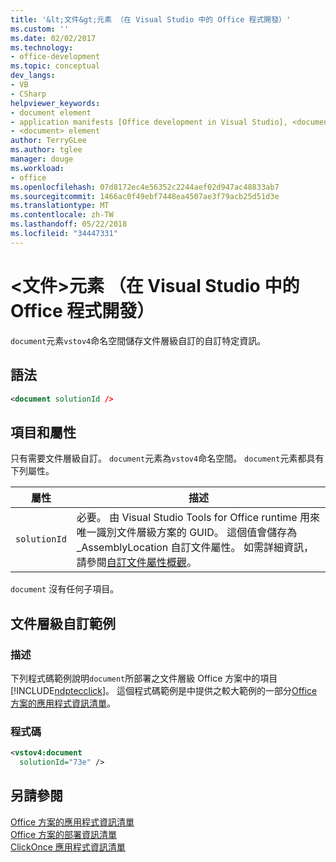 ```yaml
---
title: '&lt;文件&gt;元素 （在 Visual Studio 中的 Office 程式開發）'
ms.custom: ''
ms.date: 02/02/2017
ms.technology:
- office-development
ms.topic: conceptual
dev_langs:
- VB
- CSharp
helpviewer_keywords:
- document element
- application manifests [Office development in Visual Studio], <document> element
- <document> element
author: TerryGLee
ms.author: tglee
manager: douge
ms.workload:
- office
ms.openlocfilehash: 07d8172ec4e56352c2244aef02d947ac48833ab7
ms.sourcegitcommit: 1466ac0f49ebf7448ea4507ae3f79acb25d51d3e
ms.translationtype: MT
ms.contentlocale: zh-TW
ms.lasthandoff: 05/22/2018
ms.locfileid: "34447331"
---
```

# <a name="ltdocumentgt-element-office-development-in-visual-studio"></a>&lt;文件&gt;元素 （在 Visual Studio 中的 Office 程式開發）
  `document`元素`vstov4`命名空間儲存文件層級自訂的自訂特定資訊。  
  
## <a name="syntax"></a>語法  
  
```xml  
<document solutionId />  
```  
  
## <a name="elements-and-attributes"></a>項目和屬性  
 只有需要文件層級自訂。 `document`元素為`vstov4`命名空間。 `document`元素都具有下列屬性。  
  
|屬性|描述|  
|---------------|-----------------|  
|`solutionId`|必要。 由 Visual Studio Tools for Office runtime 用來唯一識別文件層級方案的 GUID。 這個值會儲存為 _AssemblyLocation 自訂文件屬性。 如需詳細資訊，請參閱[自訂文件屬性概觀](../vsto/custom-document-properties-overview.md)。|  
  
 `document` 沒有任何子項目。  
  
## <a name="document-level-customization-example"></a>文件層級自訂範例  
  
### <a name="description"></a>描述  
 下列程式碼範例說明`document`所部署之文件層級 Office 方案中的項目[!INCLUDE[ndptecclick](../vsto/includes/ndptecclick-md.md)]。 這個程式碼範例是中提供之較大範例的一部分[Office 方案的應用程式資訊清單](../vsto/application-manifests-for-office-solutions.md)。  
  
### <a name="code"></a>程式碼  
  
```xml
<vstov4:document   
  solutionId="73e" />  
```  
  
## <a name="see-also"></a>另請參閱  
 [Office 方案的應用程式資訊清單](../vsto/application-manifests-for-office-solutions.md)   
 [Office 方案的部署資訊清單](../vsto/deployment-manifests-for-office-solutions.md)   
 [ClickOnce 應用程式資訊清單](/visualstudio/deployment/clickonce-application-manifest)  
  
  